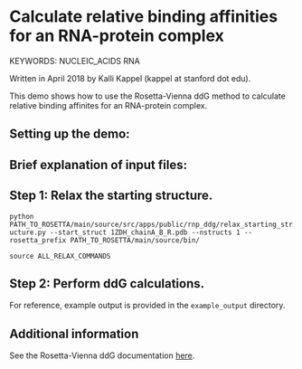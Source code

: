 Calculate relative binding affinities for an RNA-protein complex
=====================================================================================

KEYWORDS: NUCLEIC_ACIDS RNA 

Written in April 2018 by Kalli Kappel (kappel at stanford dot edu).  

This demo shows how to use the Rosetta-Vienna ddG method to calculate relative binding affinites for an RNA-protein complex.  


## Setting up the demo:  

## Brief explanation of input files:  

## Step 1: Relax the starting structure.

`python PATH_TO_ROSETTA/main/source/src/apps/public/rnp_ddg/relax_starting_structure.py --start_struct 1ZDH_chainA_B_R.pdb --nstructs 1 --rosetta_prefix PATH_TO_ROSETTA/main/source/bin/`

`source ALL_RELAX_COMMANDS`

## Step 2: Perform ddG calculations.

For reference, example output is provided in the `example_output` directory.   

## Additional information

See the Rosetta-Vienna ddG documentation [here]().
